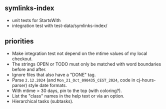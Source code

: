 ## symlinks-index

- unit tests for StartsWith
- integration test with test-data/symlinks-index/

## priorities

- Make integration test not depend on the mtime values of my local checkout.
- The strings OPEN or TODO must only be matched with word boundaries before and after.
- Ignore files that also have a "DONE" tag.
- Parse `2.12.2024` (and `Mon_21_Oct_090435_CEST_2024`, code in
  cj-hours-parser) style date formats.
- With mtime > 30 days, pin to the top (with coloring?).
- List the "class" names in the help text or via an option.
- Hierarchical tasks (subtasks).
